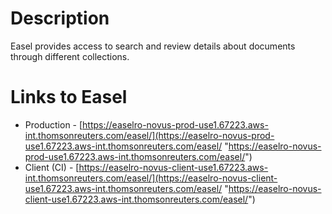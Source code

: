 # Description
Easel provides access to search and review details about documents through different collections.

# Links to Easel
* Production - [https://easelro-novus-prod-use1.67223.aws-int.thomsonreuters.com/easel/](https://easelro-novus-prod-use1.67223.aws-int.thomsonreuters.com/easel/ "https://easelro-novus-prod-use1.67223.aws-int.thomsonreuters.com/easel/")
* Client (CI) - [https://easelro-novus-client-use1.67223.aws-int.thomsonreuters.com/easel/](https://easelro-novus-client-use1.67223.aws-int.thomsonreuters.com/easel/ "https://easelro-novus-client-use1.67223.aws-int.thomsonreuters.com/easel/")